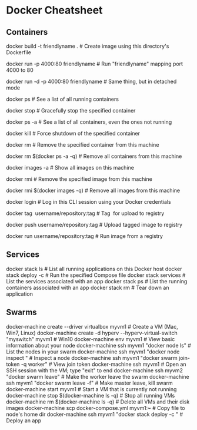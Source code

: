 # Docker Cheatsheet


## Containers

docker build -t friendlyname .  # Create image using this directory's Dockerfile

docker run -p 4000:80 friendlyname  # Run "friendlyname" mapping port 4000 to 80

docker run -d -p 4000:80 friendlyname         # Same thing, but in detached mode

docker ps                                 # See a list of all running containers

docker stop <hash>                     # Gracefully stop the specified container

docker ps -a           # See a list of all containers, even the ones not running

docker kill <hash>                   # Force shutdown of the specified container

docker rm <hash>              # Remove the specified container from this machine

docker rm $(docker ps -a -q)           # Remove all containers from this machine

docker images -a                               # Show all images on this machine

docker rmi <imagename>            # Remove the specified image from this machine

docker rmi $(docker images -q)             # Remove all images from this machine

docker login             # Log in this CLI session using your Docker credentials

docker tag <image> username/repository:tag  # Tag <image> for upload to registry

docker push username/repository:tag            # Upload tagged image to registry

docker run username/repository:tag                   # Run image from a registry

## Services

docker stack ls              # List all running applications on this Docker host
docker stack deploy -c <composefile> <appname>  # Run the specified Compose file
docker stack services <appname>       # List the services associated with an app
docker stack ps <appname>   # List the running containers associated with an app
docker stack rm <appname>                             # Tear down an application

## Swarms

docker-machine create --driver virtualbox myvm1 # Create a VM (Mac, Win7, Linux)
docker-machine create -d hyperv --hyperv-virtual-switch "myswitch" myvm1 # Win10
docker-machine env myvm1                # View basic information about your node
docker-machine ssh myvm1 "docker node ls"         # List the nodes in your swarm
docker-machine ssh myvm1 "docker node inspect <node ID>"        # Inspect a node
docker-machine ssh myvm1 "docker swarm join-token -q worker"   # View join token
docker-machine ssh myvm1   # Open an SSH session with the VM; type "exit" to end
docker-machine ssh myvm2 "docker swarm leave"  # Make the worker leave the swarm
docker-machine ssh myvm1 "docker swarm leave -f" # Make master leave, kill swarm
docker-machine start myvm1            # Start a VM that is currently not running
docker-machine stop $(docker-machine ls -q)               # Stop all running VMs
docker-machine rm $(docker-machine ls -q) # Delete all VMs and their disk images
docker-machine scp docker-compose.yml myvm1:~     # Copy file to node's home dir
docker-machine ssh myvm1 "docker stack deploy -c <file> <app>"   # Deploy an app

